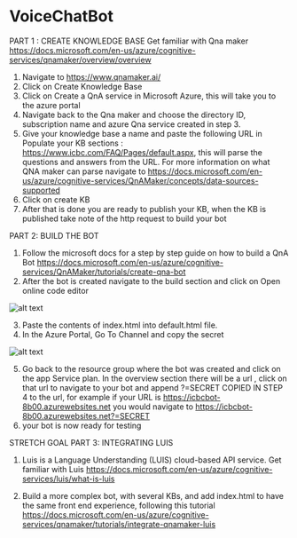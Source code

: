 # VoiceChatBot

PART 1 : CREATE KNOWLEDGE BASE
Get familiar with Qna maker https://docs.microsoft.com/en-us/azure/cognitive-services/qnamaker/overview/overview
1) Navigate to https://www.qnamaker.ai/
2) Click on Create Knowledge Base
3) Click on Create a QnA service in Microsoft Azure, this will take you to the azure portal
4) Navigate back to the Qna maker and choose the directory ID, subscription name and azure Qna service created in step 3. 
5) Give your knowledge base a name and paste the following URL in Populate your KB sections : https://www.icbc.com/FAQ/Pages/default.aspx, this will parse the questions and answers
from the URL. For more information on what QNA maker can parse navigate to https://docs.microsoft.com/en-us/azure/cognitive-services/QnAMaker/concepts/data-sources-supported
6) Click on create KB 
7) After that is done you are ready to publish your KB, when the KB is published take note of the http request to build your bot

PART 2: BUILD THE BOT
1) Follow the microsoft docs for a step by step guide on how to build a QnA Bot https://docs.microsoft.com/en-us/azure/cognitive-services/QnAMaker/tutorials/create-qna-bot
2) After the bot is created navigate to the build section and click on Open online code editor

![alt text](https://icbclogo.blob.core.windows.net/icbc/portalCodeScreenshot.jpg)

3) Paste the contents of index.html into default.html file. 
4) In the Azure Portal, Go To Channel and copy the secret 

![alt text](https://icbclogo.blob.core.windows.net/icbc/channels.PNG)

5) Go back to the resource group where the bot was created and click on the app Service plan. In the overview section there will be a url , click on that url to navigate to your bot and append ?=SECRET COPIED IN STEP 4 to the url,  for example if your URL is https://icbcbot-8b00.azurewebsites.net you would navigate to https://icbcbot-8b00.azurewebsites.net?=SECRET
6) your bot is now ready for testing

STRETCH GOAL PART 3: INTEGRATING LUIS
1) Luis is a Language Understanding (LUIS) cloud-based API service. Get familiar with Luis https://docs.microsoft.com/en-us/azure/cognitive-services/luis/what-is-luis

2) Build a more complex bot, with several KBs, and add index.html to have the same front end experience, following this tutorial
https://docs.microsoft.com/en-us/azure/cognitive-services/qnamaker/tutorials/integrate-qnamaker-luis
